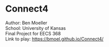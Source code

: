 # Connect4  
Author: Ben Moeller  
School: University of Kansas  
Final Project for EECS 368  
Link to play: https://bmoel.github.io/Connect4/  
